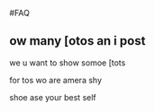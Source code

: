 #FAQ

## ow many [otos an i post

we u want to show somoe [tots

for tos wo are amera shy

shoe ase your best self

